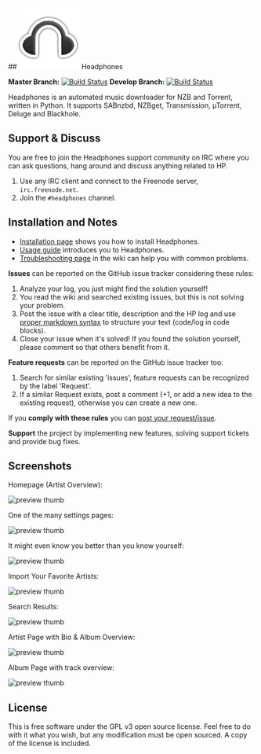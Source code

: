 ##![Headphones Logo](https://github.com/rembo10/headphones/raw/master/data/images/headphoneslogo.png) Headphones

**Master Branch:**  [![Build Status](https://travis-ci.org/rembo10/headphones.svg?branch=master)](https://travis-ci.org/rembo10/headphones)
**Develop Branch:** [![Build Status](https://travis-ci.org/rembo10/headphones.svg?branch=develop)](https://travis-ci.org/rembo10/headphones)

Headphones is an automated music downloader for NZB and Torrent, written in Python. It supports SABnzbd, NZBget, Transmission, µTorrent, Deluge and Blackhole.

## Support & Discuss
You are free to join the Headphones support community on IRC where you can ask questions, hang around and discuss anything related to HP.

1. Use any IRC client and connect to the Freenode server, `irc.freenode.net`.
2. Join the `#headphones` channel.

## Installation and Notes

* [Installation page](../../wiki/Installation) shows you how to install Headphones.
* [Usage guide](../../wiki/Usage-guide) introduces you to Headphones.
* [Troubleshooting page](../../wiki/TroubleShooting) in the wiki can help you with common problems.

**Issues** can be reported on the GitHub issue tracker considering these rules:

1. Analyze your log, you just might find the solution yourself!
2. You read the wiki and searched existing issues, but this is not solving your problem.
3. Post the issue with a clear title, description and the HP log and use [proper markdown syntax](https://help.github.com/articles/github-flavored-markdown) to structure your text (code/log in code blocks).
4. Close your issue when it's solved! If you found the solution yourself, please comment so that others benefit from it.

**Feature requests** can be reported on the GitHub issue tracker too:

1. Search for similar existing 'issues', feature requests can be recognized by the label 'Request'.
2. If a similar Request exists, post a comment (+1, or add a new idea to the existing request), otherwise you can create a new one.

If you **comply with these rules** you can [post your request/issue](http://github.com/rembo10/headphones/issues).

**Support** the project by implementing new features, solving support tickets and provide bug fixes.

## Screenshots

Homepage (Artist Overview):

![preview thumb](http://i.imgur.com/LZO9a.png)

One of the many settings pages:

![preview thumb](http://i.imgur.com/xcWNy.png)

It might even know you better than you know yourself:

![preview thumb](http://i.imgur.com/R7J0f.png)

Import Your Favorite Artists:

![preview thumb](http://i.imgur.com/6tZoC.png)

Search Results:

![preview thumb](http://i.imgur.com/rIV0P.png)

Artist Page with Bio & Album Overview:

![preview thumb](http://i.imgur.com/SSil1.png)

Album Page with track overview:

![preview thumb](http://i.imgur.com/kcjES.png)

## License
This is free software under the GPL v3 open source license. Feel free to do with it what you wish, but any modification must be open sourced. A copy of the license is included.
